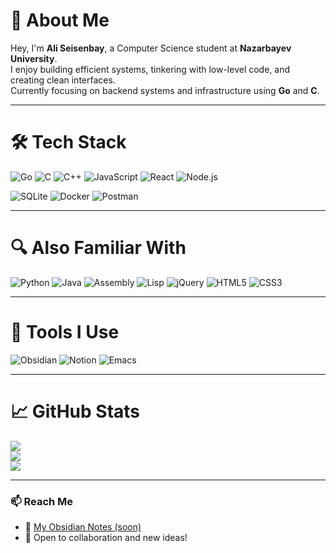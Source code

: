# 👋 About Me

Hey, I'm **Ali Seisenbay**, a Computer Science student at **Nazarbayev University**.  
I enjoy building efficient systems, tinkering with low-level code, and creating clean interfaces.  
Currently focusing on backend systems and infrastructure using **Go** and **C**.

---

# 🛠️ Tech Stack

![Go](https://img.shields.io/badge/Go-%2300ADD8.svg?style=for-the-badge&logo=go&logoColor=white)
![C](https://img.shields.io/badge/C-%2300599C.svg?style=for-the-badge&logo=c&logoColor=white)
![C++](https://img.shields.io/badge/C%2B%2B-%2300599C.svg?style=for-the-badge&logo=c%2B%2B&logoColor=white)
![JavaScript](https://img.shields.io/badge/JavaScript-%23323330.svg?style=for-the-badge&logo=javascript&logoColor=%23F7DF1E)
![React](https://img.shields.io/badge/React-%2320232a.svg?style=for-the-badge&logo=react&logoColor=%2361DAFB)
![Node.js](https://img.shields.io/badge/Node.js-%2343853D.svg?style=for-the-badge&logo=node.js&logoColor=white)

![SQLite](https://img.shields.io/badge/SQLite-%2307405e.svg?style=for-the-badge&logo=sqlite&logoColor=white)
![Docker](https://img.shields.io/badge/Docker-%230db7ed.svg?style=for-the-badge&logo=docker&logoColor=white)
![Postman](https://img.shields.io/badge/Postman-%23FF6C37.svg?style=for-the-badge&logo=postman&logoColor=white)

---

# 🔍 Also Familiar With

![Python](https://img.shields.io/badge/Python-%2314354C.svg?style=for-the-badge&logo=python&logoColor=white)
![Java](https://img.shields.io/badge/Java-%23ED8B00.svg?style=for-the-badge&logo=java&logoColor=white)
![Assembly](https://img.shields.io/badge/Assembly-%23A8B9CC.svg?style=for-the-badge)
![Lisp](https://img.shields.io/badge/Lisp-%23C00000.svg?style=for-the-badge)
![jQuery](https://img.shields.io/badge/jQuery-%230769AD.svg?style=for-the-badge&logo=jquery&logoColor=white)
![HTML5](https://img.shields.io/badge/HTML5-%23E34F26.svg?style=for-the-badge&logo=html5&logoColor=white)
![CSS3](https://img.shields.io/badge/CSS3-%231572B6.svg?style=for-the-badge&logo=css3&logoColor=white)

---

# 🧠 Tools I Use

![Obsidian](https://img.shields.io/badge/Obsidian-%235F48C4.svg?style=for-the-badge&logo=obsidian&logoColor=white)
![Notion](https://img.shields.io/badge/Notion-%23000000.svg?style=for-the-badge&logo=notion&logoColor=white)
![Emacs](https://img.shields.io/badge/Emacs-%237F5AB6.svg?style=for-the-badge&logo=gnu&logoColor=white)

---

# 📈 GitHub Stats

![](https://github-readme-stats.vercel.app/api?username=TerZoro&theme=dark&hide_border=false&count_private=true)<br/>
![](https://github-readme-streak-stats.herokuapp.com/?user=TerZoro&theme=dark&hide_border=false)<br/>
![](https://github-readme-stats.vercel.app/api/top-langs/?username=TerZoro&theme=dark&hide_border=false&layout=compact)

---

### 📫 Reach Me

- 🧠 [My Obsidian Notes (soon)](https://github.com/TerZoro)
- 💬 Open to collaboration and new ideas!
